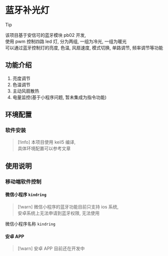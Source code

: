 # 蓝牙补光灯
> [!tip]
> 该项目基于安信可的蓝牙模块 pb02 开发,  
> 使用 pwm 控制四路 led 灯, 分为两组, 一组为冷光, 一组为暖光  
> 可以通过蓝牙控制灯的亮度, 色温, 风扇速度, 模式切换, 单路调节, 频率调节等功能

## 功能介绍

1. 亮度调节
2. 色温调节
3. 主动风扇散热
4. 电量监控(基于小程序问题, 暂未集成为指令功能)

## 环境配置

### 软件安装

> [!info]
> 本项目使用 keil5 编译,  
> 具体环境配置可以参考文章

## 使用说明

### 移动端软件控制

#### 微信小程序 `kindring`

> [!warn]
> 微信小程序的蓝牙功能目前只支持 ios 系统,  
> 安卓系统上无法申请到蓝牙权限, 无法使用  

微信小程序名称 `kindring`

#### 安卓 APP

> [!warn]
> 安卓 APP 目前还在开发中  
